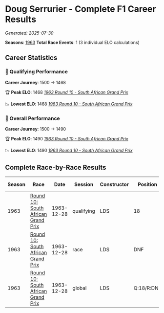 # Doug Serrurier - Complete F1 Career Results

*Generated: 2025-07-30*

**Seasons**: [1963](../results/1963-season-report.md)
**Total Race Events**: 1 (3 individual ELO calculations)

## Career Statistics

### 🏁 Qualifying Performance
**Career Journey**: 1500 → 1468

🏆 **Peak ELO**: 1468
   *[1963 Round 10 - South African Grand Prix](../results/1963-season-report.md#round-10-south-african-grand-prix)*

📉 **Lowest ELO**: 1468
   *[1963 Round 10 - South African Grand Prix](../results/1963-season-report.md#round-10-south-african-grand-prix)*

### 🌟 Overall Performance
**Career Journey**: 1500 → 1490

🏆 **Peak ELO**: 1490
   *[1963 Round 10 - South African Grand Prix](../results/1963-season-report.md#round-10-south-african-grand-prix)*

📉 **Lowest ELO**: 1490
   *[1963 Round 10 - South African Grand Prix](../results/1963-season-report.md#round-10-south-african-grand-prix)*


## Complete Race-by-Race Results

| Season | Race | Date | Session | Constructor | Position | Starting ELO | ELO Change | Final ELO | Teammate |
|--------|------|------|---------|-------------|----------|--------------|------------|-----------|----------|
| 1963 | [Round 10: South African Grand Prix](../results/1963-season-report.md#round-10-south-african-grand-prix) | 1963-12-28 | qualifying | LDS | 18 | 1500 | -32 | 1468 | Sam Tingle |
| 1963 | [Round 10: South African Grand Prix](../results/1963-season-report.md#round-10-south-african-grand-prix) | 1963-12-28 | race | LDS | DNF | 1500 | N/A | 1500 | Sam Tingle |
| 1963 | [Round 10: South African Grand Prix](../results/1963-season-report.md#round-10-south-african-grand-prix) | 1963-12-28 | global | LDS | Q:18/R:DNF | 1500 | -10 | 1490 | Sam Tingle |
